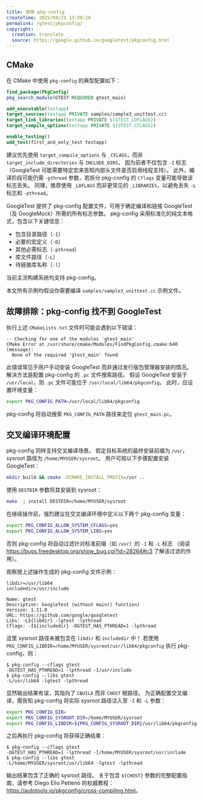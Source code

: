 ```yaml
---
title: 使用 pkg-config
createTime: 2025/04/21 13:59:28
permalink: /gtest/pkgconfig/
copyright:
  creation: translate
  source: https://google.github.io/googletest/pkgconfig.html
---
```


## CMake

在 CMake 中使用 `pkg-config` 的典型配置如下：

```cmake
find_package(PkgConfig)
pkg_search_module(GTEST REQUIRED gtest_main)

add_executable(testapp)
target_sources(testapp PRIVATE samples/sample3_unittest.cc)
target_link_libraries(testapp PRIVATE ${GTEST_LDFLAGS})
target_compile_options(testapp PRIVATE ${GTEST_CFLAGS})

enable_testing()
add_test(first_and_only_test testapp)
```

建议优先使用 `target_compile_options` 与 `_CFLAGS`，而非 `target_include_directories` 与 `INCLUDE_DIRS`，
因为前者不仅包含 `-I` 标志（GoogleTest 可能需要特定宏来告知内部头文件是否启用线程支持）。
此外，编译阶段可能仍需 `-pthread` 参数，若拆分 pkg-config 的 `Cflags` 变量可能导致该标志丢失。
同理，推荐使用 `_LDFLAGS` 而非更常见的 `_LIBRARIES`，以避免丢失 `-L` 标志和 `-pthread`。

GoogleTest 提供了 pkg-config 配置文件，可用于确定编译和链接 GoogleTest（及 GoogleMock）所需的所有标志参数。
pkg-config 采用标准化的纯文本格式，包含以下关键信息：

- 包含目录路径（`-I`）
- 必要的宏定义（`-D`）
- 其他必需标志（`-pthread`）
- 库文件路径（`-L`）
- 待链接库名称（`-l`）

当前主流构建系统均支持 pkg-config。

本文所有示例均假设你需要编译 `samples/sample3_unittest.cc` 示例文件。

## 故障排除：pkg-config 找不到 GoogleTest

执行上述 `CMakeLists.txt` 文件时可能会遇到以下错误：

```ansi
-- Checking for one of the modules 'gtest_main'
CMake Error at /usr/share/cmake/Modules/FindPkgConfig.cmake:640 (message):
  None of the required 'gtest_main' found
```

此错误常见于用户手动安装 GoogleTest 而非通过发行版包管理器安装的情况。
解决方法是配置 pkg-config 的 `.pc` 文件搜索路径。
假设 GoogleTest 安装于 `/usr/local`，则 `.pc` 文件可能位于 `/usr/local/lib64/pkgconfig`。
此时，应设置环境变量：

```bash
export PKG_CONFIG_PATH=/usr/local/lib64/pkgconfig
```

pkg-config 将自动搜索 `PKG_CONFIG_PATH` 路径来定位 `gtest_main.pc`。

## 交叉编译环境配置

pkg-config 同样支持交叉编译场景。
假定目标系统的最终安装前缀为 `/usr`，sysroot 路径为 `/home/MYUSER/sysroot`。
用户可按以下步骤配置安装 GoogleTest：

```bash
mkdir build && cmake -DCMAKE_INSTALL_PREFIX=/usr ..
```

使用 `DESTDIR` 参数将其安装到 sysroot：

```bash
make -j install DESTDIR=/home/MYUSER/sysroot
```

在继续操作前，强烈建议在交叉编译环境中定义以下两个 pkg-config 变量：

```bash
export PKG_CONFIG_ALLOW_SYSTEM_CFLAGS=yes
export PKG_CONFIG_ALLOW_SYSTEM_LIBS=yes
```

否则 pkg-config 将自动过滤针对标准前缀（如 `/usr`）的 `-I` 和 `-L` 标志
（阅读 <https://bugs.freedesktop.org/show_bug.cgi?id=28264#c3> 了解该过滤的作用）。

观察按上述操作生成的 pkg-config 文件示例：

```properties
libdir=/usr/lib64
includedir=/usr/include

Name: gtest
Description: GoogleTest (without main() function)
Version: 1.11.0
URL: https://github.com/google/googletest
Libs: -L${libdir} -lgtest -lpthread
Cflags: -I${includedir} -DGTEST_HAS_PTHREAD=1 -lpthread
```

这里 sysroot 路径未被包含在 `libdir` 和 `includedir` 中！
若使用 `PKG_CONFIG_LIBDIR=/home/MYUSER/sysroot/usr/lib64/pkgconfig` 执行 pkg-config，则：

```shell
$ pkg-config --cflags gtest
-DGTEST_HAS_PTHREAD=1 -lpthread -I/usr/include
$ pkg-config --libs gtest
-L/usr/lib64 -lgtest -lpthread
```

显然输出结果有误，其指向了 `CBUILD` 而非 `CHOST` 根路径。
为正确配置交叉编译，需告知 pkg-config 将实际 sysroot 路径注入至 `-I` 和 `-L` 参数：

```bash
export PKG_CONFIG_DIR=
export PKG_CONFIG_SYSROOT_DIR=/home/MYUSER/sysroot
export PKG_CONFIG_LIBDIR=${PKG_CONFIG_SYSROOT_DIR}/usr/lib64/pkgconfig
```

之后再执行 pkg-config 将获得正确结果：

```shell
$ pkg-config --cflags gtest
-DGTEST_HAS_PTHREAD=1 -lpthread -I/home/MYUSER/sysroot/usr/include
$ pkg-config --libs gtest
-L/home/MYUSER/sysroot/usr/lib64 -lgtest -lpthread
```

输出结果包含了正确的 sysroot 路径。
关于包含 `${CHOST}` 参数的完整配置指南，请参考 Diego Elio Pettenò 的权威教程：<https://autotools.io/pkgconfig/cross-compiling.html>。
